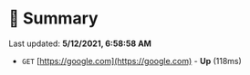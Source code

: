# 📖 Summary
Last updated: **5/12/2021, 6:58:58 AM**

- `GET` [https://google.com](https://google.com) - **Up** (118ms)
